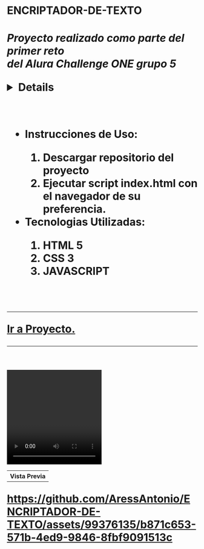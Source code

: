 <h1 alnght=center>ENCRIPTADOR-DE-TEXTO<h1>
<P>
 <em>Proyecto realizado como parte del primer reto<br>
 del Alura Challenge ONE grupo 5</em><br><bro>
 <details>La aplicación web es de utilidad para encriptar<br>
 y desencriptar todo texto que se escriba<br>
 con letras minúsculas.<br>
 También cuenta con un botón<bro>
 de copiado para poder agregar el texto encriptado<bro>
 dónde el usuario decida usarlo.</details>
</p><br>
<ul>
 <li><strong>Instrucciones de Uso:</strong></li>
 <ol>
  <li>Descargar repositorio del proyecto</li>
  <li>Ejecutar script index.html con el navegador de su preferencia.</li>
 </ol>
 <li><strong>Tecnologias Utilizadas:</strong></li>
  <ol>
   <li>HTML 5</li>
   <li>CSS 3</li>
   <li>JAVASCRIPT</li>
  </ol>
</ul><br>


<hr alinght="center"><a href="https://aressantonio.github.io/ENCRIPTADOR-DE-TEXTO/">Ir a Proyecto.</a><hr><br>
<table>
 <tr>
  <th>Vista Previa</th>
 </tr>
 <tr>
   <video controls width=250, height=250, autoplay>
    <sourse src="https://github.com/AressAntonio/ENCRIPTADOR-DE-TEXTO/assets/99376135/b871c653-571b-4ed9-9846-8fbf9091513c"  type="video/mp4" /> 
   </video>
 </tr>
</table>









https://github.com/AressAntonio/ENCRIPTADOR-DE-TEXTO/assets/99376135/b871c653-571b-4ed9-9846-8fbf9091513c

